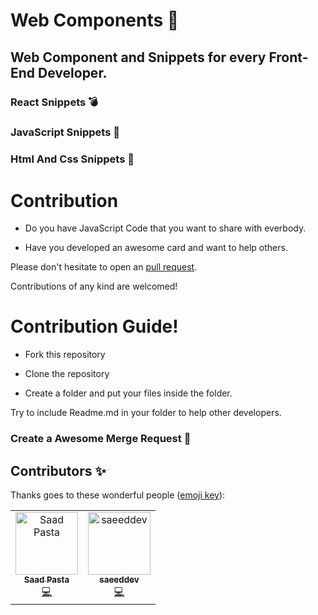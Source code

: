 # Web Components 🚀

## Web Component and Snippets for every Front-End Developer.

### React Snippets 💣

### JavaScript Snippets 🎊

### Html And Css Snippets 🎉

# Contribution

- Do you have JavaScript Code that you want to share with everbody.

- Have you developed an awesome card and want to help others.

Please don't hesitate to open an [pull request](https://github.com/saadpasta/web-components/pulls).

Contributions of any kind are welcomed!


# Contribution Guide!

- Fork this repository 

- Clone the repository

- Create a folder and put your files inside the folder.

Try to include Readme.md in your folder to help other developers.

### Create a Awesome Merge Request 🚀


## Contributors ✨

Thanks goes to these wonderful people ([emoji key](https://allcontributors.org/docs/en/emoji-key)):

<!-- ALL-CONTRIBUTORS-LIST:START - Do not remove or modify this section -->
<!-- prettier-ignore -->
<table>
  <tr>
    <td align="center"><a href="https://github.com/saadpasta"><img src="https://avatars2.githubusercontent.com/u/23307811?v=4" width="100px;" alt="Saad Pasta"/><br /><sub><b>Saad Pasta</b></sub></a><br /><a href="https://github.com/saadpasta/web-components/commits?author=saadpasta" title="Code">💻</a></td>
    <td align="center"><a href="http://linkedin.com/in/saeeddev"><img src="https://avatars3.githubusercontent.com/u/17095740?v=4" width="100px;" alt="saeeddev"/><br /><sub><b>saeeddev</b></sub></a><br /><a href="https://github.com/saadpasta/web-components/commits?author=sa-js" title="Code">💻</a></td>
  </tr>
</table>

<!-- ALL-CONTRIBUTORS-LIST:END -->